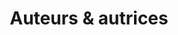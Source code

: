 ---
title: "Auteurs & autrices"
draft: false
# meta description
description : "Des gens formidables."
---